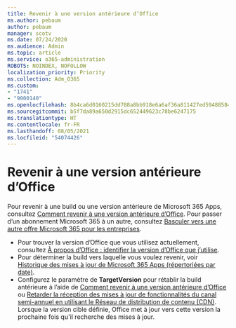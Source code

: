```yaml
---
title: Revenir à une version antérieure d’Office
ms.author: pebaum
author: pebaum
manager: scotv
ms.date: 07/24/2020
ms.audience: Admin
ms.topic: article
ms.service: o365-administration
ROBOTS: NOINDEX, NOFOLLOW
localization_priority: Priority
ms.collection: Adm_O365
ms.custom:
- "1741"
- "9000140"
ms.openlocfilehash: 8b4ca6d0160215dd788a8bb918e6a6af36a811427ed594885843140cc1727c16
ms.sourcegitcommit: b5f7da89a650d2915dc652449623c78be6247175
ms.translationtype: HT
ms.contentlocale: fr-FR
ms.lasthandoff: 08/05/2021
ms.locfileid: "54074426"
---
```

# <a name="roll-back-to-an-earlier-build-of-office"></a>Revenir à une version antérieure d’Office

Pour revenir à une build ou une version antérieure de Microsoft 365 Apps, consultez [Comment revenir à une version antérieure d’Office](https://support.microsoft.com/help/2770432/how-to-revert-to-an-earlier-version-of-office-2013-or-office-2016-clic). Pour passer d’un abonnement Microsoft 365 à un autre, consultez [Basculer vers une autre offre Microsoft 365 pour les entreprises](https://docs.microsoft.com/office365/admin/subscriptions-and-billing/switch-to-a-different-plan).

- Pour trouver la version d’Office que vous utilisez actuellement, consultez [À propos d’Office : identifier la version d’Office que j’utilise](https://support.office.com/article/about-office-what-version-of-office-am-i-using-932788b8-a3ce-44bf-bb09-e334518b8b19).
- Pour déterminer la build vers laquelle vous voulez revenir, voir [Historique des mises à jour de Microsoft 365 Apps (répertoriées par date)](https://docs.microsoft.com/officeupdates/update-history-office365-proplus-by-date?redirectSourcePath=%252fen-us%252farticle%252fae942449-1fca-4484-898b-a933ea23def7).
- Configurez le paramètre de **TargetVersion** pour rétablir la build antérieure à l’aide de [Comment revenir à une version antérieure d’Office](https://support.microsoft.com/help/2770432/how-to-revert-to-an-earlier-version-of-office-2013-or-office-2016-clic) ou [Retarder la réception des mises à jour de fonctionnalités du canal semi-annuel en utilisant le Réseau de distribution de contenu (CDN)](https://docs.microsoft.com/deployoffice/delay-receiving-feature-updates-from-deferred-channel-for-office-365-proplus#delay-receiving-feature-updates-from-semi-annual-channel-when-using-the-office-content-delivery-network-cdn).</br>
    Lorsque la version cible définie, Office met à jour vers cette version la prochaine fois qu'il recherche des mises à jour.